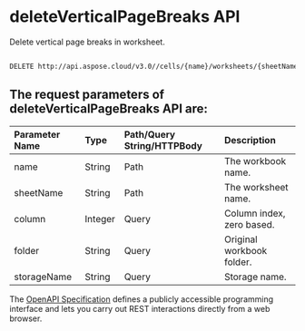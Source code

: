 # **deleteVerticalPageBreaks API**

Delete vertical page breaks in worksheet. 

```bash

DELETE http://api.aspose.cloud/v3.0//cells/{name}/worksheets/{sheetName}/verticalpagebreaks

```

## The request parameters of **deleteVerticalPageBreaks** API are: 

| Parameter Name | Type | Path/Query String/HTTPBody | Description | 
| :- | :- | :- |:- | 
|name|String|Path|The workbook name.|
|sheetName|String|Path|The worksheet name.|
|column|Integer|Query|Column index, zero based.|
|folder|String|Query|Original workbook folder.|
|storageName|String|Query|Storage name.|


The [OpenAPI Specification](https://reference.aspose.cloud/cells/#/PageBreaksController/DeleteVerticalPageBreaks) defines a publicly accessible programming interface and lets you carry out REST interactions directly from a web browser.
